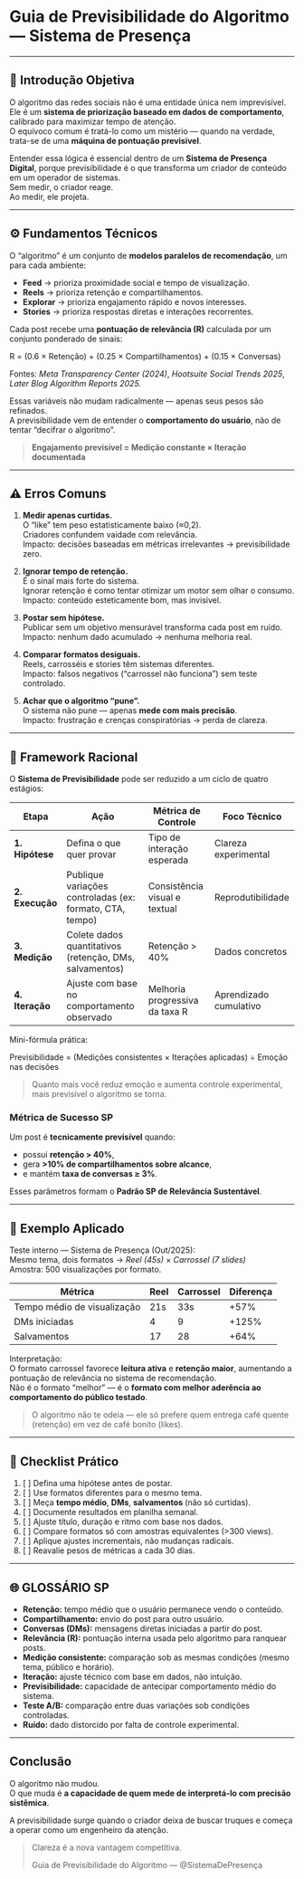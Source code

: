 # Guia de Previsibilidade do Algoritmo — Sistema de Presença

---

## 🧩 Introdução Objetiva

O algoritmo das redes sociais não é uma entidade única nem imprevisível.  
Ele é um **sistema de priorização baseado em dados de comportamento**, calibrado para maximizar tempo de atenção.  
O equívoco comum é tratá-lo como um mistério — quando na verdade, trata-se de uma **máquina de pontuação previsível**.

Entender essa lógica é essencial dentro de um **Sistema de Presença Digital**, porque previsibilidade é o que transforma um criador de conteúdo em um operador de sistemas.  
Sem medir, o criador reage.  
Ao medir, ele projeta.

---

## ⚙️ Fundamentos Técnicos

O “algoritmo” é um conjunto de **modelos paralelos de recomendação**, um para cada ambiente:

- **Feed** → prioriza proximidade social e tempo de visualização.  
- **Reels** → prioriza retenção e compartilhamentos.  
- **Explorar** → prioriza engajamento rápido e novos interesses.  
- **Stories** → prioriza respostas diretas e interações recorrentes.

Cada post recebe uma **pontuação de relevância (R)** calculada por um conjunto ponderado de sinais:

R = (0.6 × Retenção) + (0.25 × Compartilhamentos) + (0.15 × Conversas)

Fontes: *Meta Transparency Center (2024)*, *Hootsuite Social Trends 2025*, *Later Blog Algorithm Reports 2025.*

Essas variáveis não mudam radicalmente — apenas seus pesos são refinados.  
A previsibilidade vem de entender o **comportamento do usuário**, não de tentar “decifrar o algoritmo”.

> **Engajamento previsível = Medição constante × Iteração documentada**

---

## ⚠️ Erros Comuns

1. **Medir apenas curtidas.**  
   O “like” tem peso estatisticamente baixo (≈0,2).  
   Criadores confundem vaidade com relevância.  
   Impacto: decisões baseadas em métricas irrelevantes → previsibilidade zero.

2. **Ignorar tempo de retenção.**  
   É o sinal mais forte do sistema.  
   Ignorar retenção é como tentar otimizar um motor sem olhar o consumo.  
   Impacto: conteúdo esteticamente bom, mas invisível.

3. **Postar sem hipótese.**  
   Publicar sem um objetivo mensurável transforma cada post em ruído.  
   Impacto: nenhum dado acumulado → nenhuma melhoria real.

4. **Comparar formatos desiguais.**  
   Reels, carrosséis e stories têm sistemas diferentes.  
   Impacto: falsos negativos (“carrossel não funciona”) sem teste controlado.

5. **Achar que o algoritmo “pune”.**  
   O sistema não pune — apenas **mede com mais precisão**.  
   Impacto: frustração e crenças conspiratórias → perda de clareza.

---

## 🔧 Framework Racional

O **Sistema de Previsibilidade** pode ser reduzido a um ciclo de quatro estágios:

| Etapa | Ação | Métrica de Controle | Foco Técnico |
|-------|------|---------------------|---------------|
| **1. Hipótese** | Defina o que quer provar | Tipo de interação esperada | Clareza experimental |
| **2. Execução** | Publique variações controladas (ex: formato, CTA, tempo) | Consistência visual e textual | Reprodutibilidade |
| **3. Medição** | Colete dados quantitativos (retenção, DMs, salvamentos) | Retenção > 40% | Dados concretos |
| **4. Iteração** | Ajuste com base no comportamento observado | Melhoria progressiva da taxa R | Aprendizado cumulativo |

Mini-fórmula prática:

Previsibilidade = (Medições consistentes × Iterações aplicadas) ÷ Emoção nas decisões


> Quanto mais você reduz emoção e aumenta controle experimental, mais previsível o algoritmo se torna.

### Métrica de Sucesso SP

Um post é **tecnicamente previsível** quando:
- possui **retenção > 40%**,  
- gera **>10% de compartilhamentos sobre alcance**,  
- e mantém **taxa de conversas ≥ 3%**.

Esses parâmetros formam o **Padrão SP de Relevância Sustentável**.

---

## 🧪 Exemplo Aplicado

Teste interno — Sistema de Presença (Out/2025):  
Mesmo tema, dois formatos → *Reel (45s)* × *Carrossel (7 slides)*  
Amostra: 500 visualizações por formato.

| Métrica | Reel | Carrossel | Diferença |
|----------|------|------------|------------|
| Tempo médio de visualização | 21s | 33s | +57% |
| DMs iniciadas | 4 | 9 | +125% |
| Salvamentos | 17 | 28 | +64% |

Interpretação:  
O formato carrossel favorece **leitura ativa** e **retenção maior**, aumentando a pontuação de relevância no sistema de recomendação.  
Não é o formato “melhor” — é o **formato com melhor aderência ao comportamento do público testado**.

> O algoritmo não te odeia — ele só prefere quem entrega café quente (retenção) em vez de café bonito (likes).

---

## 🧾 Checklist Prático

1. [ ] Defina uma hipótese antes de postar.  
2. [ ] Use formatos diferentes para o mesmo tema.  
3. [ ] Meça **tempo médio**, **DMs**, **salvamentos** (não só curtidas).  
4. [ ] Documente resultados em planilha semanal.  
5. [ ] Ajuste título, duração e ritmo com base nos dados.  
6. [ ] Compare formatos só com amostras equivalentes (>300 views).  
7. [ ] Aplique ajustes incrementais, não mudanças radicais.  
8. [ ] Reavalie pesos de métricas a cada 30 dias.

---

## 🌐 GLOSSÁRIO SP

- **Retenção:** tempo médio que o usuário permanece vendo o conteúdo.  
- **Compartilhamento:** envio do post para outro usuário.  
- **Conversas (DMs):** mensagens diretas iniciadas a partir do post.  
- **Relevância (R):** pontuação interna usada pelo algoritmo para ranquear posts.  
- **Medição consistente:** comparação sob as mesmas condições (mesmo tema, público e horário).  
- **Iteração:** ajuste técnico com base em dados, não intuição.  
- **Previsibilidade:** capacidade de antecipar comportamento médio do sistema.  
- **Teste A/B:** comparação entre duas variações sob condições controladas.  
- **Ruído:** dado distorcido por falta de controle experimental.  

---

## Conclusão

O algoritmo não mudou.  
O que muda é **a capacidade de quem mede de interpretá-lo com precisão sistêmica**.  

A previsibilidade surge quando o criador deixa de buscar truques e começa a operar como um engenheiro da atenção.  

> Clareza é a nova vantagem competitiva.  
>  
> Guia de Previsibilidade do Algoritmo — @SistemaDePresença